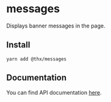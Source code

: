 # messages

Displays banner messages in the page.

## Install
```
yarn add @thx/messages
```

## Documentation

You can find API documentation [here](/docs).
